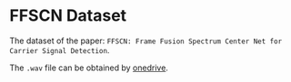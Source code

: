 # FFSCN Dataset

The dataset of the paper: `FFSCN: Frame Fusion Spectrum Center Net for Carrier Signal Detection`.

The `.wav` file can be obtained by [onedrive](https://1drv.ms/u/s!AvmAsnk8HBhuiwMRK8kQWKzktiIw?e=YRZFay). 

